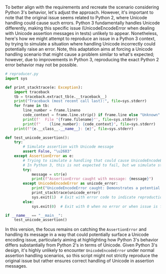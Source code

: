 To better align with the requirements and recreate the scenario considering Python 3's behavior, let's adjust the approach. However, it's important to note that the original issue seems related to Python 2, where Unicode handling could cause such errors. Python 3 fundamentally handles Unicode differently, making this specific issue (UnicodeEncodeError when dealing with Unicode assertion messages in tests) unlikely to appear. Nonetheless, here's how we might attempt to reproduce an issue in a Python 3 context, by trying to simulate a situation where handling Unicode incorrectly could potentially raise an error. Note, this adaptation aims at forcing a Unicode handling scenario that might cause a problem similar to what's expected; however, due to improvements in Python 3, reproducing the exact Python 2 error behavior may not be possible.

```python
# reproducer.py
import sys

def print_stacktrace(e: Exception):
    import traceback
    tb = traceback.extract_tb(e.__traceback__)
    print("Traceback (most recent call last):", file=sys.stderr)
    for frame in tb:
        line_number = frame.lineno
        code_context = frame.line.strip() if frame.line else "Unknown"
        print(f'  File "{frame.filename}"', file=sys.stderr)
        print(f"    {line_number}: {code_context}", file=sys.stderr)
    print(f"{e.__class__.__name__}: {e}", file=sys.stderr)

def test_unicode_assertion():
    try:
        # Simulate assertion with Unicode message
        assert False, "\u2603"
    except AssertionError as e:
        # Trying to simulate a handling that could cause UnicodeEncodeError in Python 2
        # In Python 3, this is not expected to fail, but we simulate stress on the system.
        try:
            message = str(e)
            print(f"AssertionError caught with message: {message}")
        except UnicodeEncodeError as unicode_error:
            print("UnicodeEncodeError caught: Demonstrates a potential issue.")
            print_stacktrace(unicode_error)
            sys.exit(1)  # Exit with error code to indicate reproduction of a similar issue
        else:
            sys.exit(0)  # Exit with 0 when no error or when issue is fixed/handled correctly

if __name__ == "__main__":
    test_unicode_assertion()
```

In this version, the focus remains on catching the `AssertionError` and handling its message in a way that could potentially surface a Unicode encoding issue, particularly aiming at highlighting how Python 3's behavior differs substantially from Python 2's in terms of Unicode. Given Python 3's design, it's highly unlikely to encounter `UnicodeEncodeError` under normal assertion handling scenarios, so this script might not strictly reproduce the original issue but rather ensures correct handling of Unicode in assertion messages.